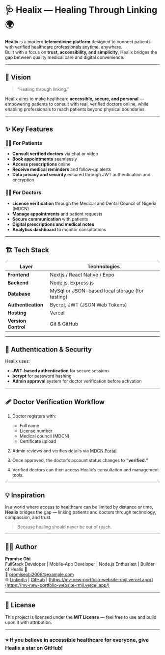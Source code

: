 # 🩺 Healix — Healing Through Linking 🌍

**Healix** is a modern **telemedicine platform** designed to connect patients with verified healthcare professionals anytime, anywhere.  
Built with a focus on **trust, accessibility, and simplicity**, Healix bridges the gap between quality medical care and digital convenience.

---

## 🚀 Vision

> “Healing through linking.”

Healix aims to make healthcare **accessible, secure, and personal** — empowering patients to consult with real, verified doctors online, while enabling professionals to reach patients beyond physical boundaries.

---

## ✨ Key Features

### 👨‍⚕️ For Patients
- **Consult verified doctors** via chat or video
- **Book appointments** seamlessly
- **Access prescriptions** online
- **Receive medical reminders** and follow-up alerts
- **Data privacy and security** ensured through JWT authentication and encryption

### 🧑‍⚕️ For Doctors
- **License verification** through the Medical and Dental Council of Nigeria (MDCN)
- **Manage appointments** and patient requests
- **Secure communication** with patients
- **Digital prescriptions and medical notes**
- **Analytics dashboard** to monitor consultations

---

## 🏗 Tech Stack

| Layer | Technologies |
|-------|---------------|
| **Frontend** | Nextjs / React Native / Expo |
| **Backend** | Node.js, Express.js |
| **Database** | MySql or JSON-based local storage (for testing) |
| **Authentication** | Bycrpt, JWT (JSON Web Tokens) |
| **Hosting** | Vercel |
| **Version Control** | Git & GitHub |

---

## 🔐 Authentication & Security

Healix uses:
- **JWT-based authentication** for secure sessions  
- **bcrypt** for password hashing  
- **Admin approval** system for doctor verification before activation

---

## 🩹 Doctor Verification Workflow

1. Doctor registers with:
   - Full name  
   - License number  
   - Medical council (MDCN)  
   - Certificate upload  

2. Admin reviews and verifies details via [MDCN Portal](https://portal.mdcn.gov.ng/).  
3. Once approved, the doctor’s account status changes to **“verified.”**  
4. Verified doctors can then access Healix’s consultation and management tools. 

---

## 💡 Inspiration

In a world where access to healthcare can be limited by distance or time, **Healix** bridges the gap — linking patients and doctors through technology, compassion, and trust.

> Because healing should never be out of reach.

---

## 👨‍💻 Author

**Promise Obi**  
FullStack Developer | Mobile-App Developer | Node.js Enthusiast | Builder of Healix 💚  
📧 [promiseobi2008@example.com](mailto:promiseobi2008@example.com)  
🌐 [LinkedIn](https://www.linkedin.com/in/promise-obi-9a6878328/) | [GitHub](https://github.com/Promise278) | [https://my-new-portfolio-website-rmjl.vercel.app/](https://my-new-portfolio-website-rmjl.vercel.app/)

---

## 🧾 License

This project is licensed under the **MIT License** — feel free to use and build upon it with attribution.

---

### ⭐ If you believe in accessible healthcare for everyone, give Healix a star on GitHub!